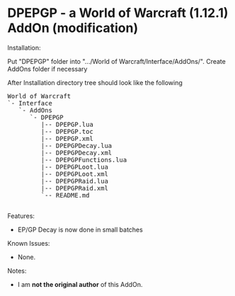 DPEPGP - a World of Warcraft (1.12.1) AddOn (modification)
====================================

Installation:

Put "DPEPGP" folder into ".../World of Warcraft/Interface/AddOns/".
Create AddOns folder if necessary

After Installation directory tree should look like the following

<pre>
World of Warcraft
`- Interface
   `- AddOns
      `- DPEPGP
         |-- DPEPGP.lua
         |-- DPEPGP.toc
         |-- DPEPGP.xml
         |-- DPEPGPDecay.lua
         |-- DPEPGPDecay.xml
         |-- DPEPGPFunctions.lua
         |-- DPEPGPLoot.lua
         |-- DPEPGPLoot.xml
         |-- DPEPGPRaid.lua
         |-- DPEPGPRaid.xml
         `-- README.md

</pre>

Features:
- EP/GP Decay is now done in small batches

Known Issues:
- None.

Notes:
- I am **not the original author** of this AddOn.